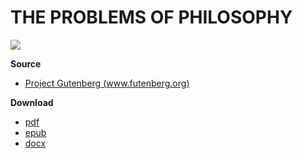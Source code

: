 # THE PROBLEMS OF PHILOSOPHY

![](bertrand_russell.jpg)

**Source**

- [Project Gutenberg (www.futenberg.org)](https://www.gutenberg.org/cache/epub/5827/pg5827-images.html)

**Download**

- [pdf](https://wcj365.github.io/seek2/offline/the_problems_of_philosophy.pdf)
- [epub](https://wcj365.github.io/seek2/offline/the_problems_of_philosophy.epub)
- [docx](https://wcj365.github.io/seek2/offline/the_problems_of_philosophy.docx)